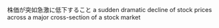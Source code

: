 株価が突如急激に低下すること
a sudden dramatic decline of stock prices across a major cross-section of a stock market